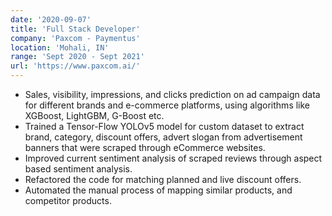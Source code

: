 ```yaml
---
date: '2020-09-07'
title: 'Full Stack Developer'
company: 'Paxcom - Paymentus'
location: 'Mohali, IN'
range: 'Sept 2020 - Sept 2021'
url: 'https://www.paxcom.ai/'
---
```


- Sales, visibility, impressions, and clicks prediction on ad campaign data for different brands and e-commerce platforms, using algorithms like XGBoost, LightGBM, G-Boost etc.
- Trained a Tensor-Flow YOLOv5 model for custom dataset to extract brand, category, discount offers, advert slogan from advertisement banners that were scraped through eCommerce websites.
- Improved current sentiment analysis of scraped reviews through aspect based sentiment analysis.
- Refactored the code for matching planned and live discount offers.
- Automated the manual process of mapping similar products, and competitor products.
